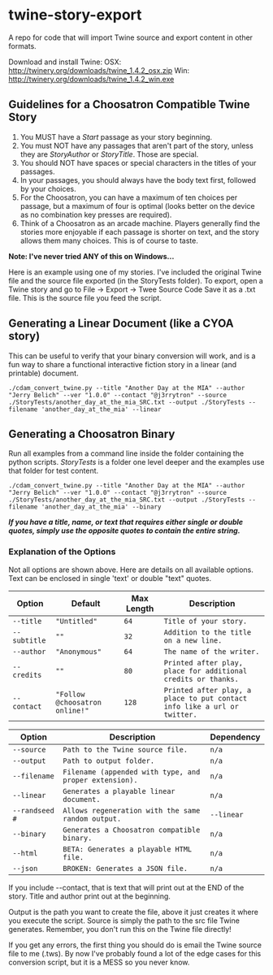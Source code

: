 # twine-story-export
A repo for code that will import Twine source and export content in other formats.

Download and install Twine:
OSX: http://twinery.org/downloads/twine_1.4.2_osx.zip
Win: http://twinery.org/downloads/twine_1.4.2_win.exe

## Guidelines for a Choosatron Compatible Twine Story

1. You MUST have a _Start_ passage as your story beginning.
2. You must NOT have any passages that aren't part of the story, unless they are _StoryAuthor_ or _StoryTitle_. Those are special.
3. You should NOT have spaces or special characters in the titles of your passages.
4. In your passages, you should always have the body text first, followed by your choices.
5. For the Choosatron, you can have a maximum of ten choices per passage, but a maximum of four is optimal (looks better on the device as no combination key presses are required).
6. Think of a Choosatron as an arcade machine. Players generally find the stories more enjoyable if each passage is shorter on text, and the story allows them many choices. This is of course to taste.

__Note: I've never tried ANY of this on Windows...__

Here is an example using one of my stories. I've included the original Twine file and the source file exported (in the StoryTests folder). To export, open a Twine story and go to File -> Export -> Twee Source Code
Save it as a .txt file. This is the source file you feed the script.

## Generating a Linear Document (like a CYOA story)
This can be useful to verify that your binary conversion will work, and is a fun way to share a functional interactive fiction story in a linear (and printable) document.
```
./cdam_convert_twine.py --title "Another Day at the MIA" --author "Jerry Belich" --ver "1.0.0" --contact "@j3rrytron" --source ./StoryTests/another_day_at_the_mia_SRC.txt --output ./StoryTests --filename 'another_day_at_the_mia' --linear
```

## Generating a Choosatron Binary
Run all examples from a command line inside the folder containing the python scripts. _StoryTests_ is a folder one level deeper and the examples use that folder for test content.
```
./cdam_convert_twine.py --title "Another Day at the MIA" --author "Jerry Belich" --ver "1.0.0" --contact "@j3rrytron" --source ./StoryTests/another_day_at_the_mia_SRC.txt --output ./StoryTests --filename 'another_day_at_the_mia' --binary
```

**_If you have a title, name, or text that requires either single or double quotes, simply use the opposite quotes to contain the entire string._**

### Explanation of the Options
Not all options are shown above. Here are details on all available options. Text can be enclosed in single 'text' or double "text" quotes.

Option | Default | Max Length | Description
------ | ------- | ---------- | -----------
`--title` | `"Untitled"` | `64` | `Title of your story.`
`--subtitle` | `""` | `32` | `Addition to the title on a new line.`
`--author` | `"Anonymous"` | `64` | `The name of the writer.`
`--credits` | `""` | `80` | `Printed after play, place for additional credits or thanks.`
`--contact` | `"Follow @choosatron online!"` | `128` | `Printed after play, a place to put contact info like a url or twitter.`

Option | Description | Dependency
------ | ----------- | ----------
`--source ` | `Path to the Twine source file.` | `n/a`
`--output` | `Path to output folder.` | `n/a`
`--filename` | `Filename (appended with type, and proper extension).` | `n/a`
`--linear` | `Generates a playable linear document.` | `n/a`
`--randseed #` | `Allows regeneration with the same random output.` | `--linear`
`--binary` | `Generates a Choosatron compatible binary.` | `n/a`
`--html` | `BETA: Generates a playable HTML file.` | `n/a`
`--json` | `BROKEN: Generates a JSON file.` | `n/a`


If you include --contact, that is text that will print out at the END of the story. Title and author print out at the beginning.

Output is the path you want to create the file, above it just creates it where you execute the script. Source is simply the path to the src file Twine generates. Remember, you don't run this on the Twine file directly!

If you get any errors, the first thing you should do is email the Twine source file to me (<name>.tws). By now I've probably found a lot of the edge cases for this conversion script, but it is a MESS so you never know.
